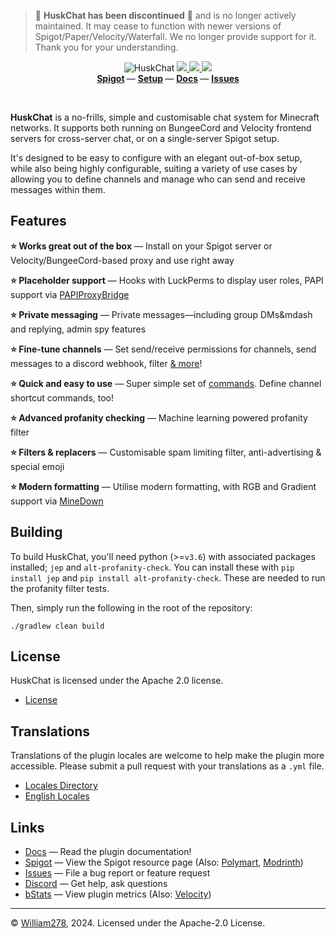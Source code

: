 > 🚨 **HuskChat has been discontinued** 🚨 and is no longer actively maintained. It may cease to function with newer versions of Spigot/Paper/Velocity/Waterfall. We no longer provide support for it. Thank you for your understanding.

<!--suppress ALL -->
<p align="center">
    <img src="images/banner.png" alt="HuskChat" />
    <a href="https://github.com/WiIIiam278/HuskChat/actions/workflows/ci.yml">
        <img src="https://img.shields.io/github/actions/workflow/status/WiIIiam278/HuskChat/ci.yml?branch=master&logo=github"/>
    </a> 
    <a href="https://repo.william278.net/#/releases/net/william278/huskchat/">
        <img src="https://repo.william278.net/api/badge/latest/releases/net/william278/huskchat?color=00fb9a&name=Maven&prefix=v" />
    </a> 
    <a href="https://discord.gg/tVYhJfyDWG">
        <img src="https://img.shields.io/discord/818135932103557162.svg?label=&logo=discord&logoColor=fff&color=7389D8&labelColor=6A7EC2" />
    </a> 
    <br/>
    <b>
        <a href="https://www.spigotmc.org/resources/huskchat.94496/">Spigot</a>
    </b> —
    <b>
        <a href="https://william278.net/docs/huskchat/setup">Setup</a>
    </b> — 
    <b>
        <a href="https://william278.net/docs/huskchat/">Docs</a>
    </b> — 
    <b>
        <a href="https://github.com/WiIIiam278/HuskChat/issues">Issues</a>
    </b>
</p>
<br/>

**HuskChat** is a no-frills, simple and customisable chat system for Minecraft networks. It supports both running on BungeeCord and Velocity frontend servers for cross-server chat, or on a single-server Spigot setup.

It's designed to be easy to configure with an elegant out-of-box setup, while also being highly configurable, suiting a variety of use cases by allowing you to define channels and manage who can send and receive messages within them.

## Features
**⭐ Works great out of the box** &mdash; Install on your Spigot server or Velocity/BungeeCord-based proxy and use right away

**⭐ Placeholder support** &mdash; Hooks with LuckPerms to display user roles, PAPI support via [PAPIProxyBridge](https://william278.net/docs/huskchat/formatting)

**⭐ Private messaging** &mdash; Private messages&mdash;including group DMs&mdash and replying, admin spy features

**⭐ Fine-tune channels** &mdash; Set send/receive permissions for channels, send messages to a discord webhook, filter [& more](https://william278.net/docs/huskchat/channels)!

**⭐ Quick and easy to use** &mdash; Super simple set of [commands](https://william278.net/docs/huskchat/commands). Define channel shortcut commands, too!

**⭐ Advanced profanity checking** &mdash; Machine learning powered profanity filter

**⭐ Filters & replacers** &mdash; Customisable spam limiting filter, anti-advertising & special emoji

**⭐ Modern formatting** &mdash;  Utilise modern formatting, with RGB and Gradient support via [MineDown](https://github.com/Phoenix616/MineDown)

## Building
To build HuskChat, you'll need python (>=`v3.6`) with associated packages installed; `jep` and `alt-profanity-check`. 
You can install these with `pip install jep` and `pip install alt-profanity-check`. These are needed to run the profanity filter tests.

Then, simply run the following in the root of the repository:
```
./gradlew clean build
```

## License
HuskChat is licensed under the Apache 2.0 license.

- [License](https://github.com/WiIIiam278/HuskChat/blob/master/LICENSE)

## Translations
Translations of the plugin locales are welcome to help make the plugin more accessible. Please submit a pull request with your translations as a `.yml` file.

- [Locales Directory](https://github.com/WiIIiam278/HuskChat/tree/master/common/src/main/resources/locales)
- [English Locales](https://github.com/WiIIiam278/HuskChat/tree/master/common/src/main/resources/locales/en-gb.yml)

## Links
- [Docs](https://william278.net/docs/huskchat/) &mdash; Read the plugin documentation!
- [Spigot](https://www.spigotmc.org/resources/huskchat.94496/) &mdash; View the Spigot resource page (Also: [Polymart](https://polymart.org/resource/huskchat.1217), [Modrinth](https://modrinth.com/plugin/huskchat))
- [Issues](https://github.com/WiIIiam278/HuskChat/issues) &mdash; File a bug report or feature request
- [Discord](https://discord.gg/tVYhJfyDWG) &mdash; Get help, ask questions
- [bStats](https://bstats.org/plugin/bungeecord/HuskChat/11882) &mdash; View plugin metrics (Also: [Velocity](https://bstats.org/plugin/velocity/HuskChat%20-%20Velocity/14187))

---
&copy; [William278](https://william278.net/), 2024. Licensed under the Apache-2.0 License.

